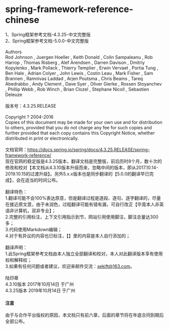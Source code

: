 # spring-framework-reference-chinese
1、Spring框架参考文档-4.3.25-中文完整版<br/>
2、Spring框架参考文档-5.0.0-中文完整版<br/>
<br/>
Authors<br/>
Rod Johnson , Juergen Hoeller , Keith Donald , Colin Sampaleanu , Rob Harrop , Thomas Risberg , Alef Arendsen , Darren Davison , Dmitriy Kopylenko , Mark Pollack , Thierry Templier , Erwin Vervaet , Portia Tung , Ben Hale , Adrian Colyer , John Lewis , Costin Leau , Mark Fisher , Sam Brannen , Ramnivas Laddad , Arjen Poutsma , Chris Beams , Tareq Abedrabbo , Andy Clement , Dave Syer , Oliver Gierke , Rossen Stoyanchev , Phillip Webb , Rob Winch , Brian Clozel , Stephane Nicoll , Sebastien Deleuze<br/>
<br/>
版本号：4.3.25.RELEASE<br/>
<br/>
Copyright ? 2004-2016<br/>
Copies of this document may be made for your own use and for distribution to others, provided that you do not charge any fee for such copies and further provided that each copy contains this Copyright Notice, whether distributed in print or electronically.<br/>
<br/>
文档官网：https://docs.spring.io/spring/docs/4.3.25.RELEASE/spring-framework-reference/<br/>
现在官网的稳定版是4.3.25版本，翻译文档是完整版，前后历时8个月，数十次的修改和校对【本文档从4.3.10版本升级而来，忽略中间的版本，即从2017.10.14-2019.10.15的过渡升级】。另外5.x.x版本也是同步翻译的【5.0.0的翻译早已完成】，会在适当的时间公布。<br/>
<br/>
翻译特色：<br/>
1.翻译可能不会100%表达原意，但是翻译过程是逐段、逐句、逐字翻译的，尽量在接近原文意，由于未润色，过程翻译可能有错有漏，可自行改正【毕竟本人非英语非计算机，双非专业】；<br/>
2.完整的引用标注，上下文引用指示到节，网站引用使用脚注，脚注总量达300多；<br/>
3.代码使用Markdown编辑；<br/>
4.对于有异议的内容也已标注，【】里的内容是本人自行添加的；<br/>
<br/>
翻译声明：<br/>
1.此Spring框架参考文档由本人独立全部翻译和校对，本人对此翻译版本享有使用权和解释权；<br/>
3.如果有任何问题或者建议，欢迎来邮件交流：sekift@163.com。<br/>
<br/>
陆印章<br/>
4.3.10版本  2017年10月14日  于广州<br/>
4.3.25版本  2019年10月14日  于广州<br/>

#### 注意
 由于与合作平台版权的原因，本文档只有前六章，后面的章节将在年底合同到期后全部公布。<br/>



